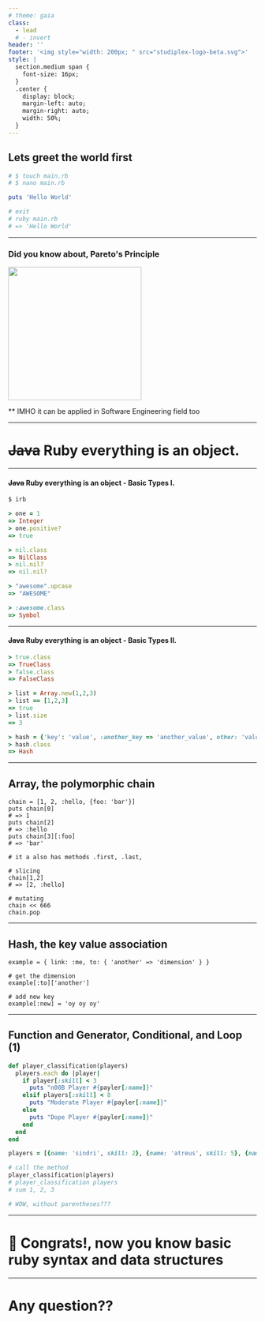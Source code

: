```yaml
---
# theme: gaia
class:
  - lead
  # - invert
header: ''
footer: '<img style="width: 200px; " src="studiplex-logo-beta.svg">'
style: |
  section.medium span {
    font-size: 16px;
  }
  .center {
    display: block;
    margin-left: auto;
    margin-right: auto;
    width: 50%;
  }
---
```


## Lets greet the world first
```rb
# $ touch main.rb
# $ nano main.rb

puts 'Hello World'

# exit
# ruby main.rb
# => 'Hello World'

```

----


### Did you know about, Pareto's Principle
<img style="width: 270px" src="https://images-eu.ssl-images-amazon.com/images/I/41yXBqTJSAL.jpg" class="center">

** IMHO it can be applied in Software Engineering field too

---

# ~~Java~~ Ruby everything is an object.

---

#### ~~Java~~ Ruby everything is an object - Basic Types I.

<!-- _class: medium -->
```rb
$ irb

> one = 1
=> Integer
> one.positive?
=> true

> nil.class
=> NilClass
> nil.nil?
=> nil.nil?

> "awesome".upcase
=> "AWESOME"

> :awesome.class
=> Symbol

```

---

#### ~~Java~~ Ruby everything is an object - Basic Types II.

```rb
> true.class
=> TrueClass
> false.class
=> FalseClass

> list = Array.new(1,2,3)
> list == [1,2,3]
=> true
> list.size
=> 3

> hash = {'key': 'value', :another_key => 'another_value', other: 'value'}
> hash.class
=> Hash

```

----

## Array, the polymorphic chain

<!-- _class: medium -->

```
chain = [1, 2, :hello, {foo: 'bar'}]
puts chain[0]
# => 1
puts chain[2]
# => :hello
puts chain[3][:foo]
# => 'bar'

# it a also has methods .first, .last,

# slicing
chain[1,2]
# => [2, :hello]

# mutating
chain << 666
chain.pop

```

----

## Hash, the key value association

<!-- _class: medium -->

```
example = { link: :me, to: { 'another' => 'dimension' } }

# get the dimension
example[:to]['another']

# add new key
example[:new] = 'oy oy oy'

```

---

## Function and Generator, Conditional, and Loop (1)

```rb
def player_classification(players)
  players.each do |player|
    if player[:skill] < 3
      puts "n00B Player #{payler[:name]}"
    elsif players[:skill] < 8
      puts "Moderate Player #{payler[:name]}"
    else
      puts "Dope Player #{payler[:name]}"
    end
  end
end

players = [{name: 'sindri', skill: 2}, {name: 'atreus', skill: 5}, {name: 'kratos', skill: 10}]

# call the method
player_classification(players)
# player_classification players
# sum 1, 2, 3

# WOW, without parentheses???
```

---

# 🎉 Congrats!, now you know basic ruby syntax and data structures

---

# Any question??
